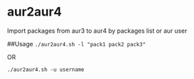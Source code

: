 # aur2aur4
Import packages from aur3 to aur4 by packages list or aur user

##Usage
`./aur2aur4.sh -l "pack1 pack2 pack3"`

OR

`./aur2aur4.sh -u username`
